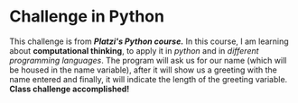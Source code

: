 # Challenge in Python
This challenge is from ***Platzi's Python course.***
In this course, I am learning about __computational thinking__, to apply it in *python* and in *different programming languages*.
The program will ask us for our name (which will be housed in the name variable), after it will show us a greeting with the name entered and finally, it will indicate the length of the greeting variable.
__Class challenge accomplished!__

